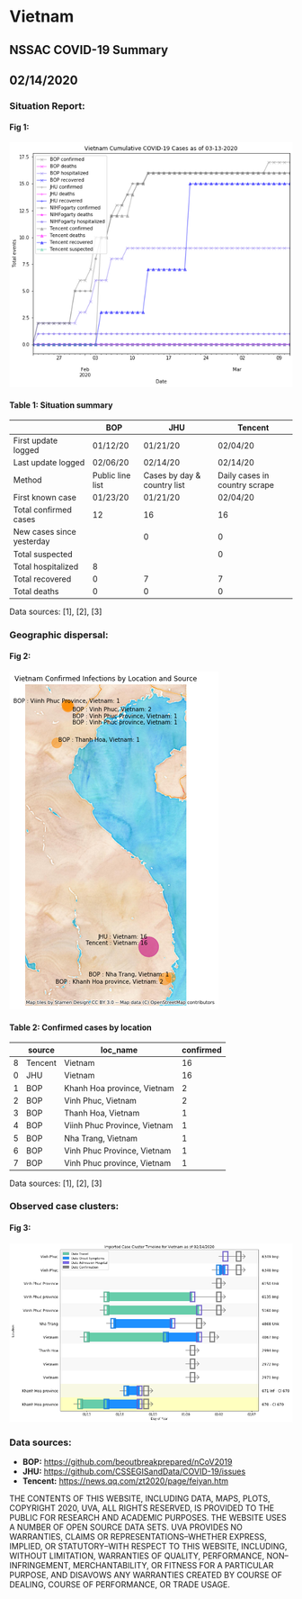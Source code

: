 # Vietnam
## NSSAC COVID-19 Summary
## 02/14/2020



 ### Situation Report:
#### Fig 1:
![Vietnam cases](../merged_histories/Vietnam_merged_histories.png)

#### Table 1: Situation summary
|                           | BOP              | JHU                         | Tencent                       |
|---------------------------|------------------|-----------------------------|-------------------------------|
| First update logged       | 01/12/20         | 01/21/20                    | 02/04/20                      |
| Last update logged        | 02/06/20         | 02/14/20                    | 02/14/20                      |
| Method                    | Public line list | Cases by day & country list | Daily cases in country scrape |
| First known case          | 01/23/20         | 01/21/20                    | 02/04/20                      |
| Total confirmed cases     | 12               | 16                          | 16                            |
| New cases since yesterday |                  | 0                           | 0                             |
| Total suspected           |                  |                             | 0                             |
| Total hospitalized        | 8                |                             |                               |
| Total recovered           | 0                | 7                           | 7                             |
| Total deaths              | 0                | 0                           | 0                             |
Data sources: [1], [2], [3]


### Geographic dispersal:
#### Fig 2:
![Vietnam mapped](../case_locs/Vietnam_case_locs.png)

#### Table 2: Confirmed cases by location
|    | source   | loc_name                     |   confirmed |
|----|----------|------------------------------|-------------|
|  8 | Tencent  | Vietnam                      |          16 |
|  0 | JHU      | Vietnam                      |          16 |
|  1 | BOP      | Khanh Hoa province, Vietnam  |           2 |
|  2 | BOP      | Vinh Phuc, Vietnam           |           2 |
|  3 | BOP      | Thanh Hoa, Vietnam           |           1 |
|  4 | BOP      | Viinh Phuc Province, Vietnam |           1 |
|  5 | BOP      | Nha Trang, Vietnam           |           1 |
|  6 | BOP      | Vinh Phuc Province, Vietnam  |           1 |
|  7 | BOP      | Vinh Phuc province, Vietnam  |           1 |

Data sources: [1], [2], [3]


### Observed case clusters:
#### Fig 3:
![Vietnam cases](../cluster_analysis/Vietnam_imported_cases.png)


### Data sources:
* **BOP:** https://github.com/beoutbreakprepared/nCoV2019
* **JHU:** https://github.com/CSSEGISandData/COVID-19/issues
* **Tencent:** https://news.qq.com/zt2020/page/feiyan.htm
    
    
    
    
    
THE CONTENTS OF THIS WEBSITE, INCLUDING DATA, MAPS, PLOTS, COPYRIGHT 2020, UVA, ALL RIGHTS RESERVED, IS PROVIDED TO THE PUBLIC FOR RESEARCH AND ACADEMIC PURPOSES. THE WEBSITE USES A NUMBER OF OPEN SOURCE DATA SETS. UVA PROVIDES NO WARRANTIES, CLAIMS OR REPRESENTATIONS–WHETHER EXPRESS, IMPLIED, OR STATUTORY–WITH RESPECT TO THIS WEBSITE, INCLUDING, WITHOUT LIMITATION, WARRANTIES OF QUALITY, PERFORMANCE, NON–INFRINGEMENT, MERCHANTABILITY, OR FITNESS FOR A PARTICULAR PURPOSE, AND DISAVOWS ANY WARRANTIES CREATED BY COURSE OF DEALING, COURSE OF PERFORMANCE, OR TRADE USAGE.